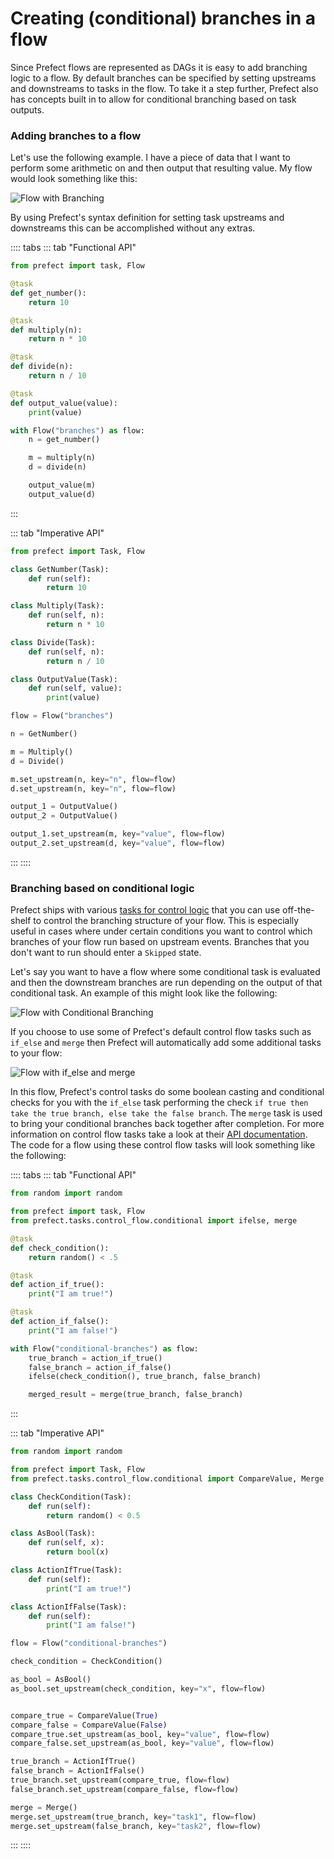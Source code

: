
# Creating (conditional) branches in a flow

Since Prefect flows are represented as DAGs it is easy to add branching logic to a flow. By default branches can be specified by setting upstreams and downstreams to tasks in the flow. To take it a step further, Prefect also has concepts built in to allow for conditional branching based on task outputs.

### Adding branches to a flow

Let's use the following example. I have a piece of data that I want to perform some arithmetic on and then output that resulting value. My flow would look something like this:

![Flow with Branching](/faq/branching.png)

By using Prefect's syntax definition for setting task upstreams and downstreams this can be accomplished without any extras.

:::: tabs
::: tab "Functional API"
```python
from prefect import task, Flow

@task
def get_number():
    return 10

@task
def multiply(n):
    return n * 10

@task
def divide(n):
    return n / 10

@task
def output_value(value):
    print(value)

with Flow("branches") as flow:
    n = get_number()

    m = multiply(n)
    d = divide(n)

    output_value(m)
    output_value(d)
```
:::

::: tab "Imperative API"
```python
from prefect import Task, Flow

class GetNumber(Task):
    def run(self):
        return 10

class Multiply(Task):
    def run(self, n):
        return n * 10

class Divide(Task):
    def run(self, n):
        return n / 10

class OutputValue(Task):
    def run(self, value):
        print(value)

flow = Flow("branches")

n = GetNumber()

m = Multiply()
d = Divide()

m.set_upstream(n, key="n", flow=flow)
d.set_upstream(n, key="n", flow=flow)

output_1 = OutputValue()
output_2 = OutputValue()

output_1.set_upstream(m, key="value", flow=flow)
output_2.set_upstream(d, key="value", flow=flow)
```
:::
::::

### Branching based on conditional logic

Prefect ships with various [tasks for control logic](/core/task_library/control_flow.html) that you can use off-the-shelf to control the branching structure of your flow. This is especially useful in cases where under certain conditions you want to control which branches of your flow run based on upstream events. Branches that you don't want to run should enter a `Skipped` state.

Let's say you want to have a flow where some conditional task is evaluated and then the downstream branches are run depending on the output of that conditional task. An example of this might look like the following:

![Flow with Conditional Branching](/faq/conditional_branch.png)

If you choose to use some of Prefect's default control flow tasks such as `if_else` and `merge` then Prefect will automatically add some additional tasks to your flow:

![Flow with if_else and merge](/faq/if_else_merge.png)

In this flow, Prefect's control tasks do some boolean casting and conditional checks for you with the `if_else` task performing the check `if true then take the true branch, else take the false branch`. The `merge` task is used to bring your conditional branches back together after completion. For more information on control flow tasks take a look at their [API documentation](/core/task_library/control_flow.html). The code for a flow using these control flow tasks will look something like the following:

:::: tabs
::: tab "Functional API"
```python
from random import random

from prefect import task, Flow
from prefect.tasks.control_flow.conditional import ifelse, merge

@task
def check_condition():
    return random() < .5

@task
def action_if_true():
    print("I am true!")

@task
def action_if_false():
    print("I am false!")

with Flow("conditional-branches") as flow:
    true_branch = action_if_true()
    false_branch = action_if_false()
    ifelse(check_condition(), true_branch, false_branch)

    merged_result = merge(true_branch, false_branch)
```
:::

::: tab "Imperative API"
```python
from random import random

from prefect import Task, Flow
from prefect.tasks.control_flow.conditional import CompareValue, Merge

class CheckCondition(Task):
    def run(self):
        return random() < 0.5

class AsBool(Task):
    def run(self, x):
        return bool(x)

class ActionIfTrue(Task):
    def run(self):
        print("I am true!")

class ActionIfFalse(Task):
    def run(self):
        print("I am false!")

flow = Flow("conditional-branches")

check_condition = CheckCondition()

as_bool = AsBool()
as_bool.set_upstream(check_condition, key="x", flow=flow)


compare_true = CompareValue(True)
compare_false = CompareValue(False)
compare_true.set_upstream(as_bool, key="value", flow=flow)
compare_false.set_upstream(as_bool, key="value", flow=flow)

true_branch = ActionIfTrue()
false_branch = ActionIfFalse()
true_branch.set_upstream(compare_true, flow=flow)
false_branch.set_upstream(compare_false, flow=flow)

merge = Merge()
merge.set_upstream(true_branch, key="task1", flow=flow)
merge.set_upstream(false_branch, key="task2", flow=flow)
```
:::
::::
